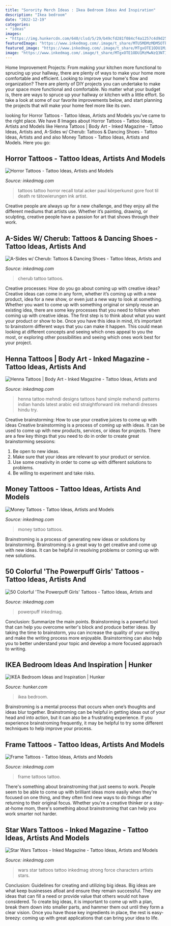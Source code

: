 ```yaml
---
title: "Sorority Merch Ideas : Ikea Bedroom Ideas And Inspiration"
description: "Ikea bedroom"
date: "2022-12-19"
categories:
- "ideas"
images:
- "https://img.hunkercdn.com/640/clsd/5/29/b49cfd281f084cf4a1257c4d9d25ed62.png"
featuredImage: "https://www.inkedmag.com/.image/t_share/MTU5MDMzMDM5OTkxMzUwOTMz/img_9224.jpg"
featured_image: "https://www.inkedmag.com/.image/t_share/MTgxOTE1ODU1MzMwNzQ3NTIz/powerpuff-girls-.jpg"
image: "https://www.inkedmag.com/.image/t_share/MTgxOTE1ODU1MzMwNzQ3NTIz/powerpuff-girls-.jpg"
---
```



Home Improvement Projects: From making your kitchen more functional to sprucing up your hallway, there are plenty of ways to make your home more comfortable and efficient.
Looking to improve your home's flow and organization? There are plenty of DIY projects you can undertake to make your space more functional and comfortable. No matter what your budget is, there are ways to spruce up your hallway or kitchen with a little effort. So take a look at some of our favorite improvements below, and start planning the projects that will make your home feel more like its own.

	

		
looking for Horror Tattoos - Tattoo Ideas, Artists and Models you've came to the right place. We have 8 Images about Horror Tattoos - Tattoo Ideas, Artists and Models like Henna Tattoos | Body Art - Inked Magazine - Tattoo Ideas, Artists and, A-Sides w/ Cherub: Tattoos &amp; Dancing Shoes - Tattoo Ideas, Artists and and also Money Tattoos - Tattoo Ideas, Artists and Models. Here you go:
		
    
## Horror Tattoos - Tattoo Ideas, Artists And Models

<img loading=lazy src="https://www.inkedmag.com/.image/t_share/MTU5MDMzMDQwMjYxMjI4MTgx/0f8dd6feb1ccc3a0ebb28431eaf79672.jpg" onerror="this.onerror=null;this.src='https://tse4.mm.bing.net/th?id=OIP.pzNoehJ-E3yCO6vJsFyxiAHaMj&amp;pid=15.1';" alt="Horror Tattoos - Tattoo Ideas, Artists and Models">

_Source: inkedmag.com_

>tattoos tattoo horror recall total acker paul körperkunst gore foot til death re tätowierungen ink artist. 

	

Creative people are always up for a new challenge, and they enjoy all the different mediums that artists use. Whether it’s painting, drawing, or sculpting, creative people have a passion for art that shows through their work.

    
## A-Sides W/ Cherub: Tattoos &amp; Dancing Shoes - Tattoo Ideas, Artists And

<img loading=lazy src="https://www.inkedmag.com/.image/t_share/MTU5MDMzMDM5OTkxMzUwOTMz/img_9224.jpg" onerror="this.onerror=null;this.src='https://tse2.mm.bing.net/th?id=OIP.zbrYK7EvB1exoFpPORsOTAHaE8&amp;pid=15.1';" alt="A-Sides w/ Cherub: Tattoos &amp; Dancing Shoes - Tattoo Ideas, Artists and">

_Source: inkedmag.com_

>cherub tattoo tattoos. 

	

Creative processes: How do you go about coming up with creative ideas?
Creative ideas can come in any form, whether it’s coming up with a new product, idea for a new show, or even just a new way to look at something. Whether you want to come up with something original or simply reuse an existing idea, there are some key processes that you need to follow when coming up with creative ideas. 
The first step is to think about what you want your product or show to be. Once you have this idea in mind, it’s important to brainstorm different ways that you can make it happen. This could mean looking at different concepts and seeing which ones appeal to you the most, or exploring other possibilities and seeing which ones work best for your project.

    
## Henna Tattoos | Body Art - Inked Magazine - Tattoo Ideas, Artists And

<img loading=lazy src="https://www.inkedmag.com/.image/t_share/MTU5MDMxOTgyMzUyMTgwODg1/fc73c1d1bc2f79c617dd7e527d6fc138.jpg" onerror="this.onerror=null;this.src='https://tse1.mm.bing.net/th?id=OIP.AA9BGL2pBe-NU5yusVAkpQHaLJ&amp;pid=15.1';" alt="Henna Tattoos | Body Art - Inked Magazine - Tattoo Ideas, Artists and">

_Source: inkedmag.com_

>henna tattoo mehndi designs tattoos hand simple mehendi patterns indian hands latest arabic eid straightforward ink mehandi dresses hindu try. 

	

Creative brainstorming: How to use your creative juices to come up with ideas
Creative brainstorming is a process of coming up with ideas. It can be used to come up with new products, services, or ideas for projects. There are a few key things that you need to do in order to create great brainstorming sessions:
1. Be open to new ideas.
2. Make sure that your ideas are relevant to your product or service.
3. Use some creativity in order to come up with different solutions to problems.
4. Be willing to experiment and take risks.

    
## Money Tattoos - Tattoo Ideas, Artists And Models

<img loading=lazy src="https://www.inkedmag.com/.image/t_share/MTU5MDMyMjY5MzA5NDg2ODcy/cover.jpg" onerror="this.onerror=null;this.src='https://tse4.mm.bing.net/th?id=OIP.4klMh6-NHgCeSoHkgX9OCAHaHY&amp;pid=15.1';" alt="Money Tattoos - Tattoo Ideas, Artists and Models">

_Source: inkedmag.com_

>money tattoo tattoos. 

	

Brainstroming is a process of generating new ideas or solutions by brainstorming. Brainstroming is a great way to get creative and come up with new ideas. It can be helpful in resolving problems or coming up with new solutions.

    
## 50 Colorful &#039;The Powerpuff Girls&#039; Tattoos - Tattoo Ideas, Artists And

<img loading=lazy src="https://www.inkedmag.com/.image/t_share/MTgxOTE1ODU1MzMwNzQ3NTIz/powerpuff-girls-.jpg" onerror="this.onerror=null;this.src='https://tse2.mm.bing.net/th?id=OIP.1shsjKmnjNCcGI6puY04AgHaD4&amp;pid=15.1';" alt="50 Colorful &#039;The Powerpuff Girls&#039; Tattoos - Tattoo Ideas, Artists and">

_Source: inkedmag.com_

>powerpuff inkedmag. 

	

Conclusion: Summarize the main points.
Brainstorming is a powerful tool that can help you overcome writer's block and produce better ideas. By taking the time to brainstorm, you can increase the quality of your writing and make the writing process more enjoyable. Brainstorming can also help you to better understand your topic and develop a more focused approach to writing.

    
## IKEA Bedroom Ideas And Inspiration | Hunker

<img loading=lazy src="https://img.hunkercdn.com/640/clsd/5/29/b49cfd281f084cf4a1257c4d9d25ed62.png" onerror="this.onerror=null;this.src='https://tse4.mm.bing.net/th?id=OIP.n8tDVTaMabxEwLMW8ZywZgHaF6&amp;pid=15.1';" alt="IKEA Bedroom Ideas and Inspiration | Hunker">

_Source: hunker.com_

>ikea bedroom. 

	

Brainstroming is a mental process that occurs when one’s thoughts and ideas blur together. Brainstroming can be helpful in getting ideas out of your head and into action, but it can also be a frustrating experience. If you experience brainstroming frequently, it may be helpful to try some different techniques to help improve your process.

    
## Frame Tattoos - Tattoo Ideas, Artists And Models

<img loading=lazy src="https://www.inkedmag.com/.image/t_share/MTU5MDMzMTAxMTkwODk5MzQ5/framefeature.jpg" onerror="this.onerror=null;this.src='https://tse3.mm.bing.net/th?id=OIP.zcCl__QCGfzOckFTMofGPgHaHa&amp;pid=15.1';" alt="Frame Tattoos - Tattoo Ideas, Artists and Models">

_Source: inkedmag.com_

>frame tattoos tattoo. 

	

There's something about brainstroming that just seems to work. People seem to be able to come up with brilliant ideas more easily when they're focused on one thing, and they often find new ways to do things after returning to their original focus. Whether you're a creative thinker or a stay-at-home mom, there's something about brainstroming that can help you work smarter not harder.

    
## Star Wars Tattoos - Inked Magazine - Tattoo Ideas, Artists And Models

<img loading=lazy src="https://www.inkedmag.com/.image/t_share/MTU5MDMyNTMwNzY2MzQxOTEy/sw_veature.jpg" onerror="this.onerror=null;this.src='https://tse1.mm.bing.net/th?id=OIP.BP7TEZ9Y0FsDgQwFT8-N0wHaHa&amp;pid=15.1';" alt="Star Wars Tattoos - Inked Magazine - Tattoo Ideas, Artists and Models">

_Source: inkedmag.com_

>wars star tattoos tattoo inkedmag strong force characters artists stars. 

	

Conclusion: Guidelines for creating and utilizing big ideas.
Big ideas are what keep businesses afloat and ensure they remain successful. They are ideas that can fill a need or provide value that others would not have considered. To create big ideas, it is important to come up with a plan, break them down into smaller parts, and hammer them out until they form a clear vision. Once you have those key ingredients in place, the rest is easy- breezy: coming up with great applications that can bring your idea to life.

